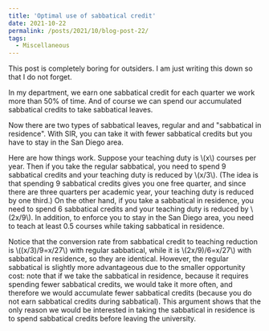 ```yaml
---
title: 'Optimal use of sabbatical credit'
date: 2021-10-22
permalink: /posts/2021/10/blog-post-22/
tags:
  - Miscellaneous
---
```


This post is completely boring for outsiders. I am just writing this down so that I do not forget.

In my department, we earn one sabbatical credit for each quarter we work more than 50% of time. And of course we can spend our accumulated sabbatical credits to take sabbatical leaves.

Now there are two types of sabbatical leaves, regular and and "sabbatical in residence". With SIR, you can take it with fewer sabbatical credits but you have to stay in the San Diego area.

Here are how things work. Suppose your teaching duty is \\(x\\) courses per year. Then if you take the regular sabbatical, you need to spend 9 sabbatical credits and your teaching duty is reduced by \\(x/3\\). (The idea is that spending 9 sabbatical credits gives you one free quarter, and since there are three quarters per academic year, your teaching duty is reduced by one third.) On the other hand, if you take a sabbatical in residence, you need to spend 6 sabbatical credits and your teaching duty is reduced by \\(2x/9\\). In addition, to enforce you to stay in the San Diego area, you need to teach at least 0.5 courses while taking sabbatical in residence.

Notice that the conversion rate from sabbatical credit to teaching reduction is \\((x/3)/9=x/27\\) with regular sabbatical, while it is \\(2x/9)/6=x/27\\) with sabbatical in residence, so they are identical. However, the regular sabbatical is slightly more advantageous due to the smaller opportunity cost: note that if we take the sabbatical in residence, because it requires spending fewer sabbatical credits, we would take it more often, and therefore we would accumulate fewer sabbatical credits (because you do not earn sabbatical credits during sabbatical). This argument shows that the only reason we would be interested in taking the sabbatical in residence is to spend sabbatical credits before leaving the university.
